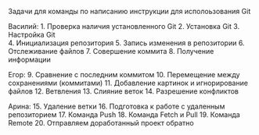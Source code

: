 Задачи для команды по написанию инструкции для исполоьзования Git

Василий:
	1. Проверка наличия установленного Git
	2. Установка Git
	3. Настройка Git	
	4. Инициализация репозитория
	5. Запись изменения в репозитории
	6. Отслеживание файлов
	7. Совершение коммита
	8. Получение информации


Егор: 
	9. Сравнение с последним коммитом
	10. Перемещение между сохранениями (коммитами)
	11. Добавление картинок и игнорирование файлов
	12. Ветвления
	13. Слияние веток
	14. Разрешение конфликтов


Арина:
	15. Удаление ветки
	16. Подготовка к работе с удаленным репозиторием 
	17. Команда Push
	18. Команда Fetch и Pull
	19. Команда Remote
	20. Отправляем доработанный проект обратно 

